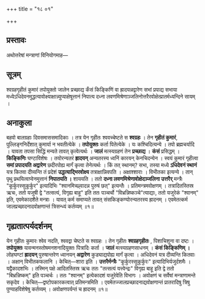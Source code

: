 +++
title = "१८ ०१"

+++
## प्रस्तावः
अथोत्तरेषां मन्त्राणां विनियोगमाह—

## सूत्रम्
श्वग्रहगृहीतं कुमारं तपोयुक्तो जालेन प्रच्छाद्य कँसं किङ्किणिं वा ह्रादयन्नद्वारेण सभां प्रपाद्य सभाया मध्येऽधिदेवनमुद्धत्यावोक्ष्याक्षान्न्युप्याक्षेषूत्तानं निपात्य दध्ना लवणमिश्रेणाञ्जलिनोत्तरैरवोक्षेत्प्रातर्मध्यन्दिने सायम् ।

## अनाकुला
बहवो बालग्रहाः दिवसमाससमादिकाः ।
तत्र येन गृहीतः श्ववच्चेष्टते स **श्वग्रहः** ।
तेन **गृहीतं कुमारं**, पुल्लिङ्गनिर्देशात् कुमार्या न भवतीत्येके ।
**तपोयुक्तः** कर्ता पितेत्येके ।
यः कश्चिदित्यन्ये ।
तपो ब्रह्मचर्यादि ।
यावता तपसा सिद्धिं मन्यते तावत् कृत्वेत्यर्थः । **जालं** मत्स्यग्रहणं तेन **प्रच्छाद्य** ।
**कंसं** प्रसिद्धम् ।
**किङ्किणिः** घण्टाविशेषः ।
तयोरन्यतरं **ह्रादयन्** अन्यतरस्य ध्वनिं कारयन् केनचिदन्येन ।
स्वयं कुमारं गृहीत्वा **समां प्रपादयति अद्वारेण** छदीरपोह्य मार्गं कृत्वा तेनेत्यर्थः ।
किं तत् स्थानम्? सभा, तस्या मध्ये **ऽधिदेवनं स्थानं** यत्र कितवा दीव्यन्ति तं प्रदेशं **उद्धत्याद्भिरवोक्ष्य** तत्राक्षान्निवपति ।
अक्षाश्शाराः ।
विभीतका इत्यन्ये ।
तान् पृथु प्रथयित्वाप्वेनमुत्तानं **निपातयति ।** शाययति ।
ततो **दध्ना लवणमिश्रेणावोक्षेदञ्जलिना उत्तरैर्** मन्त्रैः "कूर्कुरस्सुकूर्कुर" इत्यादिभिः "श्वानमिच्छ्वादन्न पुरुषं छत्" इत्यन्तैः ।
प्रतिमन्त्रमवोक्षणम् ।
तत्रादितस्तिस्र ऋचः, ततो यजुषी द्वे "तत्सत्यं, विगृह्य बाहू" इति ततः पञ्चर्चो "विभ्रन्निष्कञ्चे"त्याद्याः, ततो यजुरेकं "श्वानम्" इति, एवमेकादशैते मन्त्राः ।
यावत् कर्म समाप्यते तावत् संसकिङ्कण्योरन्यतरस्य ह्रादनम् ।
एवमेतत्कर्म जालप्रच्छादनादवोक्षणान्तं त्रिसन्ध्यं कर्तव्यम् ॥१॥

## गृह्यतात्पर्यदर्शनम्
येन गृहीतः कुमारः श्वेव नदति, श्ववद्वा चेष्टते स श्वग्रहः ।
तेन गृहीतः **श्वग्रहगृहीतः** , पिशाचिशुना वा दष्टः ।
**तपोयुक्तः** यावन्मनस्तोषमनशनादियुक्तः पित्रादिः कर्ता ।
**जालं** मत्स्यग्रहणसाधनम् ।
**कंसं किङ्किणिम् ।**
लोहघण्टां **ह्रादयन्** पुरुषान्तरेण ध्वानयन् **अद्वारेण** कुड्याद्यपोह्य मार्गं कृत्वा ।
अधिदेवनं यत्र दीव्यन्ति कितवाः ।
अक्षान् विभीतकफलानि ।
केचित्—शारा इति ।
**उत्तरैर्मन्त्रैः** "कूर्कुरस्सुकूर्कुरः" इत्यादिभिर्यजुर्दशमैः ।
यद्वैकादशभिः ।
तस्मिन् पक्षे आदितस्तिस्र ऋचः ततः "तत्सत्यं यत्त्वेन्द्रः" विगृह्य बाहू इति द्वे ततो "बिभ्रन्निष्कम्" इति पञ्चर्चः ।
ततः "श्वानम्" इत्येकादशं यजुरेवेति विभागः ।
अवोक्षणं च सर्वेषां मन्त्राणामन्ते सकृदेव ।
केचित्—द्वष्टोपकारकत्वात् प्रतिमन्त्रमिति ।
एवमेतज्जालप्रच्छादनाद्यवोक्षणान्तं प्रातरादिषु त्रिषु पुण्याहविशेषेषु कर्तव्यम् ।
अवोक्षणपर्यन्तं च ह्रादनम् ॥१॥
